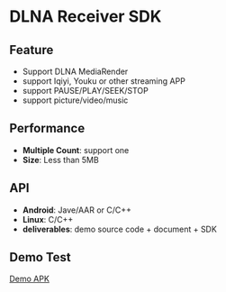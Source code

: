 # DLNA Receiver SDK

## Feature

* Support DLNA MediaRender
* support Iqiyi, Youku or other streaming APP
* support PAUSE/PLAY/SEEK/STOP
* support picture/video/music

## Performance

* **Multiple Count**: support one
* **Size**: Less than 5MB

## API

* **Android**: Jave/AAR or C/C++
* **Linux**: C/C++
* **deliverables**: demo source code + document + SDK

## Demo Test

[Demo APK](https://github.com/WirelessPresentation/WirelessDisplay-SDK/releases/download/TV/BJTV-1.0.25.1-release_10251_jiagu_sign.apk)

